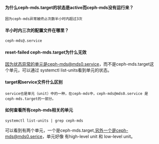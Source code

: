 #### 为什么ceph-mds.target的状态是active而ceph-mds没有运行来？

    因为ceph-mds异常被终止次数半小时内超过3次
    
#### 半小时内三次的配置文件在哪里？

    ceph-mds@.service
   
#### reset-failed ceph-mds.target为什么无效
    
因为状态异常的单元是ceph-mds@mds0.service，而不是ceph-mds.target这个单元，可以通过 systemctl list-units看到单元的状态。

#### target和service文件什么区别

    service也是单元（unit）中的一种，在ceph-mds中，ceph-mds@mds0.service 是 ceph-mds.target的一部分。

#### 如何查看所有ceph-mds相关的单元

    systemctl list-units | grep ceph-mds

可以看到有两个单元，一个是ceph-mds.target,另外一个是ceph-mds@mds0.serice，单元好像 有high-level unit 和 low-level unit。

